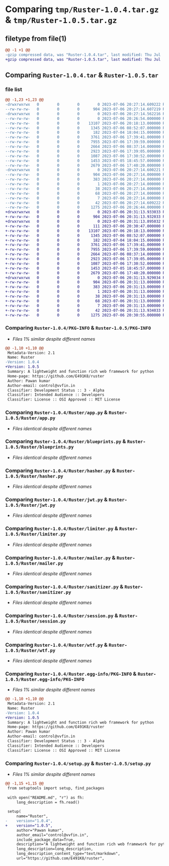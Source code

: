 # Comparing `tmp/Ruster-1.0.4.tar.gz` & `tmp/Ruster-1.0.5.tar.gz`

## filetype from file(1)

```diff
@@ -1 +1 @@
-gzip compressed data, was "Ruster-1.0.4.tar", last modified: Thu Jul  6 20:27:14 2023, max compression
+gzip compressed data, was "Ruster-1.0.5.tar", last modified: Thu Jul  6 20:31:13 2023, max compression
```

## Comparing `Ruster-1.0.4.tar` & `Ruster-1.0.5.tar`

### file list

```diff
@@ -1,23 +1,23 @@
-drwxrwxrwx   0        0        0        0 2023-07-06 20:27:14.609222 Ruster-1.0.4/
--rw-rw-rw-   0        0        0      904 2023-07-06 20:27:14.607219 Ruster-1.0.4/PKG-INFO
-drwxrwxrwx   0        0        0        0 2023-07-06 20:27:14.562216 Ruster-1.0.4/Ruster/
--rw-rw-rw-   0        0        0        0 2023-07-06 20:26:54.000000 Ruster-1.0.4/Ruster/__init__.py
--rw-rw-rw-   0        0        0    13107 2023-07-06 20:18:13.000000 Ruster-1.0.4/Ruster/app.py
--rw-rw-rw-   0        0        0     1345 2023-07-06 08:52:07.000000 Ruster-1.0.4/Ruster/blueprints.py
--rw-rw-rw-   0        0        0      182 2023-07-04 18:04:15.000000 Ruster-1.0.4/Ruster/exceptions.py
--rw-rw-rw-   0        0        0     3761 2023-07-06 17:39:41.000000 Ruster-1.0.4/Ruster/hasher.py
--rw-rw-rw-   0        0        0     7955 2023-07-06 17:39:59.000000 Ruster-1.0.4/Ruster/jwt.py
--rw-rw-rw-   0        0        0     2664 2023-07-06 08:37:14.000000 Ruster-1.0.4/Ruster/limiter.py
--rw-rw-rw-   0        0        0     2923 2023-07-06 17:39:05.000000 Ruster-1.0.4/Ruster/mailer.py
--rw-rw-rw-   0        0        0     1087 2023-07-06 17:30:52.000000 Ruster-1.0.4/Ruster/sanitizer.py
--rw-rw-rw-   0        0        0     1453 2023-07-05 18:45:57.000000 Ruster-1.0.4/Ruster/session.py
--rw-rw-rw-   0        0        0     2679 2023-07-06 17:40:20.000000 Ruster-1.0.4/Ruster/wtf.py
-drwxrwxrwx   0        0        0        0 2023-07-06 20:27:14.600221 Ruster-1.0.4/Ruster.egg-info/
--rw-rw-rw-   0        0        0      904 2023-07-06 20:27:14.000000 Ruster-1.0.4/Ruster.egg-info/PKG-INFO
--rw-rw-rw-   0        0        0      383 2023-07-06 20:27:14.000000 Ruster-1.0.4/Ruster.egg-info/SOURCES.txt
--rw-rw-rw-   0        0        0        1 2023-07-06 20:27:14.000000 Ruster-1.0.4/Ruster.egg-info/dependency_links.txt
--rw-rw-rw-   0        0        0       38 2023-07-06 20:27:14.000000 Ruster-1.0.4/Ruster.egg-info/entry_points.txt
--rw-rw-rw-   0        0        0       68 2023-07-06 20:27:14.000000 Ruster-1.0.4/Ruster.egg-info/requires.txt
--rw-rw-rw-   0        0        0        7 2023-07-06 20:27:14.000000 Ruster-1.0.4/Ruster.egg-info/top_level.txt
--rw-rw-rw-   0        0        0       42 2023-07-06 20:27:14.609222 Ruster-1.0.4/setup.cfg
--rw-rw-rw-   0        0        0     1275 2023-07-06 20:26:44.000000 Ruster-1.0.4/setup.py
+drwxrwxrwx   0        0        0        0 2023-07-06 20:31:13.933033 Ruster-1.0.5/
+-rw-rw-rw-   0        0        0      904 2023-07-06 20:31:13.932033 Ruster-1.0.5/PKG-INFO
+drwxrwxrwx   0        0        0        0 2023-07-06 20:31:13.895032 Ruster-1.0.5/Ruster/
+-rw-rw-rw-   0        0        0      111 2023-07-06 20:30:47.000000 Ruster-1.0.5/Ruster/__init__.py
+-rw-rw-rw-   0        0        0    13107 2023-07-06 20:18:13.000000 Ruster-1.0.5/Ruster/app.py
+-rw-rw-rw-   0        0        0     1345 2023-07-06 08:52:07.000000 Ruster-1.0.5/Ruster/blueprints.py
+-rw-rw-rw-   0        0        0      182 2023-07-04 18:04:15.000000 Ruster-1.0.5/Ruster/exceptions.py
+-rw-rw-rw-   0        0        0     3761 2023-07-06 17:39:41.000000 Ruster-1.0.5/Ruster/hasher.py
+-rw-rw-rw-   0        0        0     7955 2023-07-06 17:39:59.000000 Ruster-1.0.5/Ruster/jwt.py
+-rw-rw-rw-   0        0        0     2664 2023-07-06 08:37:14.000000 Ruster-1.0.5/Ruster/limiter.py
+-rw-rw-rw-   0        0        0     2923 2023-07-06 17:39:05.000000 Ruster-1.0.5/Ruster/mailer.py
+-rw-rw-rw-   0        0        0     1087 2023-07-06 17:30:52.000000 Ruster-1.0.5/Ruster/sanitizer.py
+-rw-rw-rw-   0        0        0     1453 2023-07-05 18:45:57.000000 Ruster-1.0.5/Ruster/session.py
+-rw-rw-rw-   0        0        0     2679 2023-07-06 17:40:20.000000 Ruster-1.0.5/Ruster/wtf.py
+drwxrwxrwx   0        0        0        0 2023-07-06 20:31:13.929034 Ruster-1.0.5/Ruster.egg-info/
+-rw-rw-rw-   0        0        0      904 2023-07-06 20:31:13.000000 Ruster-1.0.5/Ruster.egg-info/PKG-INFO
+-rw-rw-rw-   0        0        0      383 2023-07-06 20:31:13.000000 Ruster-1.0.5/Ruster.egg-info/SOURCES.txt
+-rw-rw-rw-   0        0        0        1 2023-07-06 20:31:13.000000 Ruster-1.0.5/Ruster.egg-info/dependency_links.txt
+-rw-rw-rw-   0        0        0       38 2023-07-06 20:31:13.000000 Ruster-1.0.5/Ruster.egg-info/entry_points.txt
+-rw-rw-rw-   0        0        0       68 2023-07-06 20:31:13.000000 Ruster-1.0.5/Ruster.egg-info/requires.txt
+-rw-rw-rw-   0        0        0        7 2023-07-06 20:31:13.000000 Ruster-1.0.5/Ruster.egg-info/top_level.txt
+-rw-rw-rw-   0        0        0       42 2023-07-06 20:31:13.934033 Ruster-1.0.5/setup.cfg
+-rw-rw-rw-   0        0        0     1275 2023-07-06 20:30:55.000000 Ruster-1.0.5/setup.py
```

### Comparing `Ruster-1.0.4/PKG-INFO` & `Ruster-1.0.5/PKG-INFO`

 * *Files 1% similar despite different names*

```diff
@@ -1,10 +1,10 @@
 Metadata-Version: 2.1
 Name: Ruster
-Version: 1.0.4
+Version: 1.0.5
 Summary: A lightweight and function rich web framework for python
 Home-page: https://github.com/E491K8/ruster
 Author: Pawan kumar
 Author-email: control@vvfin.in
 Classifier: Development Status :: 3 - Alpha
 Classifier: Intended Audience :: Developers
 Classifier: License :: OSI Approved :: MIT License
```

### Comparing `Ruster-1.0.4/Ruster/app.py` & `Ruster-1.0.5/Ruster/app.py`

 * *Files identical despite different names*

### Comparing `Ruster-1.0.4/Ruster/blueprints.py` & `Ruster-1.0.5/Ruster/blueprints.py`

 * *Files identical despite different names*

### Comparing `Ruster-1.0.4/Ruster/hasher.py` & `Ruster-1.0.5/Ruster/hasher.py`

 * *Files identical despite different names*

### Comparing `Ruster-1.0.4/Ruster/jwt.py` & `Ruster-1.0.5/Ruster/jwt.py`

 * *Files identical despite different names*

### Comparing `Ruster-1.0.4/Ruster/limiter.py` & `Ruster-1.0.5/Ruster/limiter.py`

 * *Files identical despite different names*

### Comparing `Ruster-1.0.4/Ruster/mailer.py` & `Ruster-1.0.5/Ruster/mailer.py`

 * *Files identical despite different names*

### Comparing `Ruster-1.0.4/Ruster/sanitizer.py` & `Ruster-1.0.5/Ruster/sanitizer.py`

 * *Files identical despite different names*

### Comparing `Ruster-1.0.4/Ruster/session.py` & `Ruster-1.0.5/Ruster/session.py`

 * *Files identical despite different names*

### Comparing `Ruster-1.0.4/Ruster/wtf.py` & `Ruster-1.0.5/Ruster/wtf.py`

 * *Files identical despite different names*

### Comparing `Ruster-1.0.4/Ruster.egg-info/PKG-INFO` & `Ruster-1.0.5/Ruster.egg-info/PKG-INFO`

 * *Files 1% similar despite different names*

```diff
@@ -1,10 +1,10 @@
 Metadata-Version: 2.1
 Name: Ruster
-Version: 1.0.4
+Version: 1.0.5
 Summary: A lightweight and function rich web framework for python
 Home-page: https://github.com/E491K8/ruster
 Author: Pawan kumar
 Author-email: control@vvfin.in
 Classifier: Development Status :: 3 - Alpha
 Classifier: Intended Audience :: Developers
 Classifier: License :: OSI Approved :: MIT License
```

### Comparing `Ruster-1.0.4/setup.py` & `Ruster-1.0.5/setup.py`

 * *Files 1% similar despite different names*

```diff
@@ -1,15 +1,15 @@
 from setuptools import setup, find_packages
 
 with open("README.md", "r") as fh:
     long_description = fh.read()
 
 setup(
     name="Ruster",
-    version="1.0.4",
+    version="1.0.5",
     author="Pawan kumar",
     author_email="control@vvfin.in",
     include_package_data=True,
     description="A lightweight and function rich web framework for python",
     long_description=long_description,
     long_description_content_type="text/markdown",
     url="https://github.com/E491K8/ruster",
```

